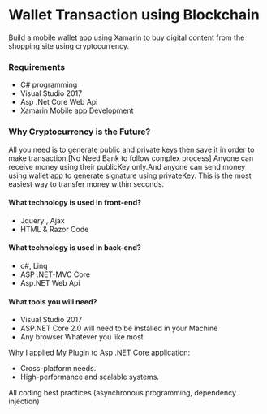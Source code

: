 # Wallet Transaction using Blockchain

Build a mobile wallet app using Xamarin to buy digital content from the shopping site using cryptocurrency.

### Requirements
- C# programming
- Visual Studio 2017
- Asp .Net Core Web Api
- Xamarin Mobile app Development

### Why Cryptocurrency is the Future?
All you need is to generate public and private keys then save it in order to make transaction.[No Need Bank to follow complex process] 
Anyone can receive money using their publicKey only.And anyone can send money using wallet app to generate signature using privateKey.
This is the most easiest way to transfer money within seconds.

#### What technology is used in front-end?

- Jquery , Ajax
- HTML & Razor Code

#### What technology is used in back-end?

- c#, Linq
- ASP .NET-MVC Core
- Asp.NET Web Api

#### What tools you will need?

- Visual Studio 2017
- ASP.NET Core 2.0 will need to be installed in your Machine
- Any browser Whatever you like most

Why I applied My Plugin to Asp .NET Core application:

- Cross-platform needs.
- High-performance and scalable systems.

All coding best practices (asynchronous programming, dependency injection)
